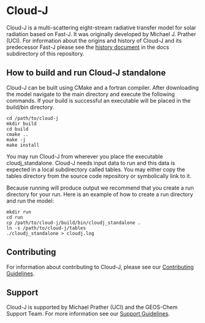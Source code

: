 # Cloud-J

Cloud-J is a multi-scattering eight-stream radiative transfer model for solar radiation based on Fast-J. It was originally developed by Michael J. Prather (UCI). For information about the origins and history of Cloud-J and its predecessor Fast-J please see the [history document](https://github.com/geoschem/cloud-j/blob/main/docs/History_of_Fast-J_photolysis_code.md) in the docs subdirectory of this repository.

## How to build and run Cloud-J standalone

Cloud-J can be built using CMake and a fortran compiler. After downloading the model navigate to the main directory and execute the following commands. If your build is successful an executable will be placed in the build/bin directory.

```
cd /path/to/cloud-j
mkdir build
cd build
cmake ..
make -j
make install
```

You may run Cloud-J from wherever you place the executable cloudj_standalone. Cloud-J needs input data to run and this data is expected in a local subdirectory called tables. You may either copy the tables directory from the source code repository or symbolically link to it.

Because running will produce output we recommend that you create a run directory for your run. Here is an example of how to create a run directory and run the model:

```
mkdir run
cd run
cp /path/to/cloud-j/build/bin/cloudj_standalone .
ln -s /path/to/cloud-j/tables
./cloudj_standalone > cloudj.log
```

## Contributing

For information about contributing to Cloud-J, please see our [Contributing Guidelines](https://github.com/geoschem/cloud-j/blob/main/CONTRIBUTING.md).

## Support

Cloud-J is supported by Michael Prather (UCI) and the GEOS-Chem Support Team. For more information see our [Support Guidelines](https://github.com/geoschem/cloud-j/blob/main/SUPPORT.md). 